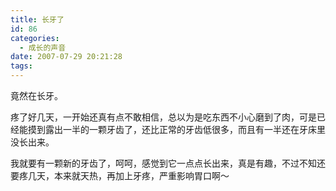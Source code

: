 ```yaml
---
title: 长牙了
id: 86
categories:
  - 成长的声音
date: 2007-07-29 20:21:28
tags:
---
```


竟然在长牙。

疼了好几天，一开始还真有点不敢相信，总以为是吃东西不小心磨到了肉，可是已经能摸到露出一半的一颗牙齿了，还比正常的牙齿低很多，而且有一半还在牙床里没长出来。

我就要有一颗新的牙齿了，呵呵，感觉到它一点点长出来，真是有趣，不过不知还要疼几天，本来就天热，再加上牙疼，严重影响胃口啊～
